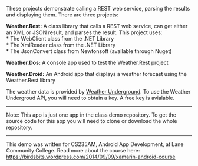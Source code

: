 These projects demonstrate calling a REST web service, parsing the results and displaying them. There are three projects:

__Weather.Rest:__ A class library that calls a REST web service, can get either an XML or JSON result, and parses the result. This project uses:  
    * The WebClient class from the .NET Library  
    * The XmlReader class from the .NET Library  
    * The JsonConvert class from Newtonsoft (available through Nuget)  
    
__Weather.Dos:__ A console app used to test the Weather.Rest project  
  
__Weather.Droid:__ An Android app that displays a weather forecast using the Weather.Rest library  


The weather data is provided by [Weather Underground](https://www.wunderground.com/?apiref=5cdccc9428586099). 
To use the Weather Undergroud API, you will need to obtain a key. A free key is avialable. 

-------------------------- 

Note: This app is just one app in the class demo repository.
To get the source code for this app you will need to
clone or download the whole repository. 

---------------------------------- 

This demo was written for CS235AM, Android App Development, at Lane Community College.
Read more about the course here: https://birdsbits.wordpress.com/2014/09/09/xamarin-android-course
